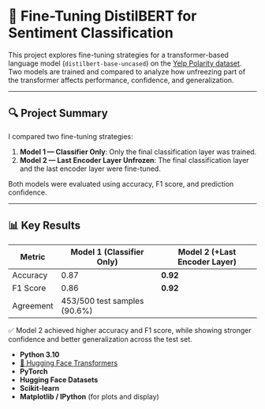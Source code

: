 

# 🤖 Fine-Tuning DistilBERT for Sentiment Classification

This project explores fine-tuning strategies for a transformer-based language model (`distilbert-base-uncased`) on the [Yelp Polarity dataset](https://huggingface.co/datasets/yelp_polarity). Two models are trained and compared to analyze how unfreezing part of the transformer affects performance, confidence, and generalization.

---

## 🔍 Project Summary

I compared two fine-tuning strategies:

1. **Model 1 — Classifier Only**: Only the final classification layer was trained.
2. **Model 2 — Last Encoder Layer Unfrozen**: The final classification layer and the last encoder layer were fine-tuned.

Both models were evaluated using accuracy, F1 score, and prediction confidence.

---

## 📊 Key Results

| Metric     | Model 1 (Classifier Only) | Model 2 (+Last Encoder Layer) |
|------------|----------------------------|-------------------------------|
| Accuracy   | 0.87                       | **0.92**                      |
| F1 Score   | 0.86                       | **0.92**                      |
| Agreement  | 453/500 test samples (90.6%) |                               |

✅ Model 2 achieved higher accuracy and F1 score, while showing stronger confidence and better generalization across the test set.


- **Python 3.10**
- [🤗 Hugging Face Transformers](https://github.com/huggingface/transformers)
- **PyTorch**
- **Hugging Face Datasets**
- **Scikit-learn**
- **Matplotlib / IPython** (for plots and display)
